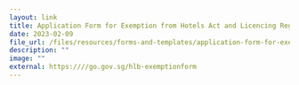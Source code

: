 ```yaml
---
layout: link
title: Application Form for Exemption from Hotels Act and Licencing Regulations
date: 2023-02-09
file_url: /files/resources/forms-and-templates/application-form-for-exemption.docx
description: ""
image: ""
external: https:////go.gov.sg/hlb-exemptionform
---
```



